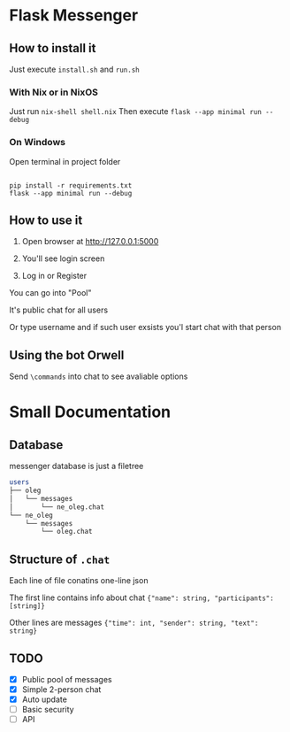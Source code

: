 # Flask Messenger

## How to install it

Just execute `install.sh` and `run.sh`

### With Nix or in NixOS

Just run `nix-shell shell.nix`
Then execute `flask --app minimal run --debug`

### On Windows

Open terminal in project folder

```

pip install -r requirements.txt
flask --app minimal run --debug

```

## How to use it

1) Open browser at http://127.0.0.1:5000

2) You'll see login screen

3) Log in or Register

You can go into "Pool" 

It's public chat for all users

Or type username and if such user exsists you'l start chat with that person

## Using the bot Orwell

Send `\commands` into chat to see avaliable options


# Small Documentation

## Database

messenger database is just a filetree

```bash
users
├── oleg
│   └── messages
│       └── ne_oleg.chat 
└── ne_oleg
    └── messages
        └── oleg.chat 
```




## Structure of `.chat`

Each line of file conatins one-line json

The first line contains info about chat
`{"name": string, "participants": [string]}`

Other lines are messages
`{"time": int, "sender": string, "text": string}`

## TODO
- [x] Public pool of messages
- [x] Simple 2-person chat
- [x] Auto update
- [ ] Basic security
- [ ] API
